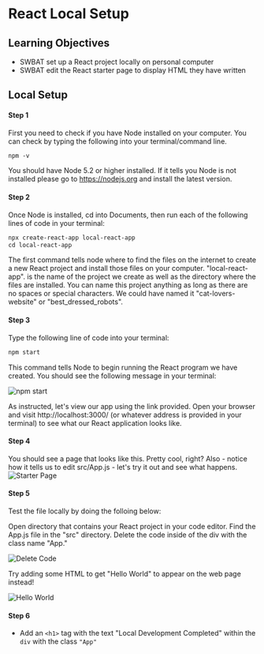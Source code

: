 # React Local Setup

## Learning Objectives

* SWBAT set up a React project locally on personal computer 
* SWBAT edit the React starter page to display HTML they have written

## Local Setup

#### Step 1

First you need to check if you have Node installed on your computer. You can check by typing the following into your terminal/command line.

```HTML
npm -v
```

You should have Node 5.2 or higher installed. If it tells you Node is not installed please go to https://nodejs.org and install the latest version.

#### Step 2

Once Node is installed, cd into Documents, 
then run each of the following lines of code in your terminal:

```HTML
npx create-react-app local-react-app
cd local-react-app
```

The first command tells node where to find the files on the internet to create a new React project and install those files on your computer. "local-react-app". is the name of the project we create as well as the directory where the files are installed. You can name this project anything as long as there are no spaces or special characters. We could have named it "cat-lovers-website" or "best_dressed_robots".

#### Step 3

Type the following line of code into your terminal:

```HTML
npm start
```

This command tells Node to begin running the React program we have created. You should see the following message in your terminal:

![npm start](./img/npm-start.png)

As instructed, let's view our app using the link provided. Open your browser and visit http://localhost:3000/ (or whatever address is provided in your terminal) to see what our React application looks like.

#### Step 4

You should see a page that looks like this. Pretty cool, right? Also - notice how it tells us to edit src/App.js - let's try it out and see what happens.
![Starter Page](./img/first-page.png)

#### Step 5

Test the file locally by doing the folloing below:

Open directory that contains your React project in your code editor. Find the App.js file in the "src" directory. Delete the code inside of the div with the class name "App."

![Delete Code](./img/delete-code.png)

Try adding some HTML to get "Hello World" to appear on the web page instead!

![Hello World](./img/hello-world.png)

<a id="mini-challenges"></a>
#### Step 6

* Add an `<h1>` tag with the text "Local Development Completed" within the `div` with the class `"App"`

